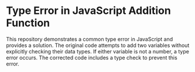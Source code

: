 # Type Error in JavaScript Addition Function

This repository demonstrates a common type error in JavaScript and provides a solution. The original code attempts to add two variables without explicitly checking their data types.  If either variable is not a number, a type error occurs. The corrected code includes a type check to prevent this error.